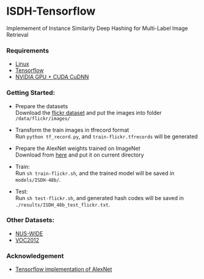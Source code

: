 # ISDH-Tensorflow
Implemement of Instance Similarity Deep Hashing for Multi-Label Image Retrieval

### Requirements
- [Linux](https://www.ubuntu.com/download)
- [Tensorflow](https://www.tensorflow.org/)
- [NVIDIA GPU + CUDA CuDNN](https://developer.nvidia.com/cudnn)

### Getting Started:
- Prepare the datasets  
Download the [flickr dataset](http://press.liacs.nl/mirflickr/) and put the images into folder  `/data/flickr/images/`
  
- Transform the train images in tfrecord format  
Run `python tf_record.py`, and `train-flickr.tfrecords` will be generated
         
- Prepare the AlexNet weights trained on ImageNet  
Download from [here](ww.cs.toronto.edu/~guerzhoy/tf_alexnet/bvlc_alexnet.npy) and put it on current directory
   
- Train:  
Run `sh train-flickr.sh`, and the trained model will be saved in `models/ISDH-48b/`.

- Test:  
Run `sh test-flickr.sh`, and generated hash codes will be saved in `./results/ISDH_48b_test_flickr.txt`.


### Other Datasets:
- [NUS-WIDE](http://lms.comp.nus.edu.sg/research/NUS-WIDE.htm)
- [VOC2012](http://cvlab.postech.ac.kr/~mooyeol/pascal_voc_2012/)

### Acknowledgement
- [Tensorflow implementation of AlexNet](https://kratzert.github.io/2017/02/24/finetuning-alexnet-with-tensorflow.html)    
    
